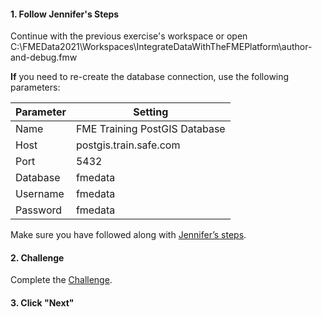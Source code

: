 <head><base target="_blank"> </head>

#### 1. Follow Jennifer's Steps
Continue with the previous exercise's workspace or open C:\FMEData2021\Workspaces\IntegrateDataWithTheFMEPlatform\author-and-debug.fmw

**If** you need to re-create the database connection, use the following parameters:

| Parameter | Setting |
| -- | -- |
Name | FME Training PostGIS Database
Host | postgis.train.safe.com
Port | 5432
Database | fmedata
Username | fmedata
Password | fmedata


Make sure you have followed along with [Jennifer’s steps](https://safe.my.trailhead.com/content/safe/modules/transform-data/author-and-debug-workspaces-efficiently).

#### 2. Challenge
Complete the [Challenge](https://safe.my.trailhead.com/content/safe/modules/transform-data/author-and-debug-workspaces-efficiently#challenge).

#### 3. Click "Next"
